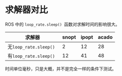 # 求解器对比

ROS 中的 `loop_rate.sleep() `函数对求解时间的影响很大。

| 求解器                 | snopt | ipopt | acado |
| ---------------------- | ----- | ----- |-----|
| 无`loop_rate.sleep() ` | 2     | 12    | 28    |
| 有`loop_rate.sleep() ` | 12    | 41    | 48    |

时间单位毫秒，只是大概，并不是完全一样的条件下测试。